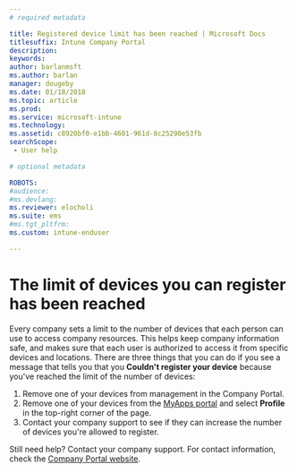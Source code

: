 ```yaml
---
# required metadata

title: Registered device limit has been reached | Microsoft Docs
titlesuffix: Intune Company Portal
description:
keywords:
author: barlanmsft
ms.author: barlan
manager: dougeby
ms.date: 01/18/2018
ms.topic: article
ms.prod:
ms.service: microsoft-intune
ms.technology:
ms.assetid: c8920bf0-e1bb-4601-961d-8c25290e53fb
searchScope:
 - User help

# optional metadata

ROBOTS:  
#audience:
#ms.devlang:
ms.reviewer: elocholi
ms.suite: ems
#ms.tgt_pltfrm:
ms.custom: intune-enduser

---
```


# The limit of devices you can register has been reached

Every company sets a limit to the number of devices that each person can use to access company resources. This helps keep company information safe, and makes sure that each user is authorized to access it from specific devices and locations. There are three things that you can do if you see a message that tells you that you **Couldn't register your device** because you've reached the limit of the number of devices:

1. Remove one of your devices from management in the Company Portal. 
2. Remove one of your devices from the [MyApps portal](https://myapps.microsoft.com) and select **Profile** in the top-right corner of the page. 
3. Contact your company support to see if they can increase the number of devices you're allowed to register.

Still need help? Contact your company support. For contact information, check the [Company Portal website](https://portal.manage.microsoft.com#HelpDeskDialog).
